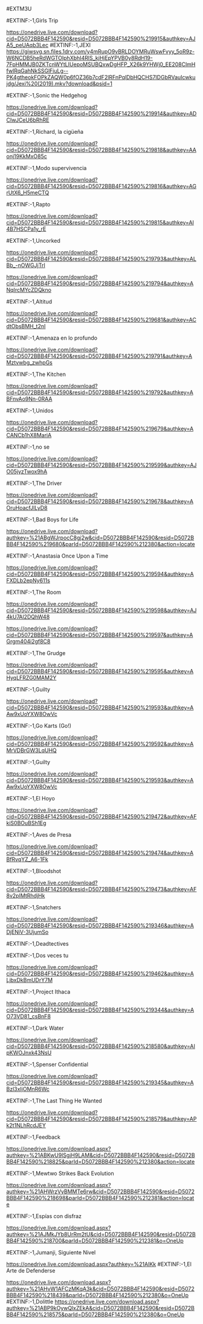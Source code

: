 #EXTM3U

#EXTINF:-1,Girls Trip

https://onedrive.live.com/download?cid=D5072BBB4F142590&resid=D5072BBB4F142590%219915&authkey=AJA5_peUAqb3Lec
#EXTINF:-1,JEXI
https://giwsvg.sn.files.1drv.com/y4mRupO9vBRLDOYMRuWswFvyy_5oR9z-W6NCDB5heRdWGTOIphXbhI4RlS_kjHjEpYPVB0y8RdH19-7FpHMMJB0ZKTcnWYtLIUepoMSUBQxwDgHFP_X26k9YHWj0_EE208ClmHfwIRqGahNkSSGlFiuLg--PK4gtheokFOPkZAQW0p6fOZ36b7cdF2lRFnPqlDbHQCHS7IDGbRVauIcwkujdg/Jexi%20(2019).mkv?download&psid=1

#EXTINF:-1,Sonic the Hedgehog

https://onedrive.live.com/download?cid=D5072BBB4F142590&resid=D5072BBB4F142590%219914&authkey=ADCIwJCeU6bRhRE

#EXTINF:-1,Richard, la cigüeña

https://onedrive.live.com/download?cid=D5072BBB4F142590&resid=D5072BBB4F142590%219818&authkey=AAonj19KkMxO85c

#EXTINF:-1,Modo supervivencia

https://onedrive.live.com/download?cid=D5072BBB4F142590&resid=D5072BBB4F142590%219816&authkey=AGrUtX6_H5meCTQ

#EXTINF:-1,Rapto

https://onedrive.live.com/download?cid=D5072BBB4F142590&resid=D5072BBB4F142590%219815&authkey=AI4B7HSCPa1y_rE

#EXTINF:-1,Uncorked

https://onedrive.live.com/download?cid=D5072BBB4F142590&resid=D5072BBB4F142590%219793&authkey=ALBb_-nOWGJjTrI


https://onedrive.live.com/download?cid=D5072BBB4F142590&resid=D5072BBB4F142590%219794&authkey=ANqIrcMYcZDQkno

#EXTINF:-1,Altitud

https://onedrive.live.com/download?cid=D5072BBB4F142590&resid=D5072BBB4F142590%219681&authkey=ACdtObsBMH_t2nI

#EXTINF:-1,Amenaza en lo profundo

https://onedrive.live.com/download?cid=D5072BBB4F142590&resid=D5072BBB4F142590%219791&authkey=AMztvwbg_zwhpGs

#EXTINF:-1,The Kitchen

https://onedrive.live.com/download?cid=D5072BBB4F142590&resid=D5072BBB4F142590%219792&authkey=ABFnvAo9Nn-0RAA

#EXTINF:-1,Unidos

https://onedrive.live.com/download?cid=D5072BBB4F142590&resid=D5072BBB4F142590%219679&authkey=ACANCb1hX8MariA

#EXTINF:-1,no se

https://onedrive.live.com/download?cid=D5072BBB4F142590&resid=D5072BBB4F142590%219599&authkey=AJO05jyzTwox9hA

#EXTINF:-1,The Driver

https://onedrive.live.com/download?cid=D5072BBB4F142590&resid=D5072BBB4F142590%219678&authkey=AOruHoacfJILyD8

#EXTINF:-1,Bad Boys for Life

https://onedrive.live.com/download?authkey=%21ABgWJrpocC8gj2w&cid=D5072BBB4F142590&resid=D5072BBB4F142590%219680&parId=D5072BBB4F142590%212380&action=locate

#EXTINF:-1,Anastasia Once Upon a Time

https://onedrive.live.com/download?cid=D5072BBB4F142590&resid=D5072BBB4F142590%219594&authkey=AFXDLb2epNy611s

#EXTINF:-1,The Room

https://onedrive.live.com/download?cid=D5072BBB4F142590&resid=D5072BBB4F142590%219598&authkey=AJ4kU7Al2DQhW48


https://onedrive.live.com/download?cid=D5072BBB4F142590&resid=D5072BBB4F142590%219597&authkey=AGrgm404i2gf8C8

#EXTINF:-1,The Grudge

https://onedrive.live.com/download?cid=D5072BBB4F142590&resid=D5072BBB4F142590%219595&authkey=AHyqLFRZG0MAM2Y

#EXTINF:-1,Guilty

https://onedrive.live.com/download?cid=D5072BBB4F142590&resid=D5072BBB4F142590%219593&authkey=AAw9xUoYXW8OwVc

#EXTINF:-1,Go Karts (Go!)

https://onedrive.live.com/download?cid=D5072BBB4F142590&resid=D5072BBB4F142590%219592&authkey=AMrVDBrGW3LqUHQ

#EXTINF:-1,Guilty

https://onedrive.live.com/download?cid=D5072BBB4F142590&resid=D5072BBB4F142590%219593&authkey=AAw9xUoYXW8OwVc

#EXTINF:-1,El Hoyo

https://onedrive.live.com/download?cid=D5072BBB4F142590&resid=D5072BBB4F142590%219472&authkey=AFkiS0BOuBSh1Eg

#EXTINF:-1,Aves de Presa

https://onedrive.live.com/download?cid=D5072BBB4F142590&resid=D5072BBB4F142590%219474&authkey=ABfRvqYZ_A6-1Fk

#EXTINF:-1,Bloodshot

https://onedrive.live.com/download?cid=D5072BBB4F142590&resid=D5072BBB4F142590%219473&authkey=AF8v2pIMtRhdjHk

#EXTINF:-1,Snatchers

https://onedrive.live.com/download?cid=D5072BBB4F142590&resid=D5072BBB4F142590%219346&authkey=ADjENiV-3UjumSo

#EXTINF:-1,Deadtectives


#EXTINF:-1,Dos veces tu

https://onedrive.live.com/download?cid=D5072BBB4F142590&resid=D5072BBB4F142590%219462&authkey=ALjbxDkBmUDrY7M

#EXTINF:-1,Project Ithaca

https://onedrive.live.com/download?cid=D5072BBB4F142590&resid=D5072BBB4F142590%219344&authkey=AO73VD81_csBnF8

#EXTINF:-1,Dark Water

https://onedrive.live.com/download?cid=D5072BBB4F142590&resid=D5072BBB4F142590%218580&authkey=AIpKWOJnxk43NsU


#EXTINF:-1,Spenser Confidential

https://onedrive.live.com/download?cid=D5072BBB4F142590&resid=D5072BBB4F142590%219345&authkey=ABzl3xIjOMnR6Wc

#EXTINF:-1,The Last Thing He Wanted

https://onedrive.live.com/download?cid=D5072BBB4F142590&resid=D5072BBB4F142590%218579&authkey=APk2t1NLhRcdJEY

#EXTINF:-1,Feedback

https://onedrive.live.com/download.aspx?authkey=%21ABKwU9lSgjH9LAM&cid=D5072BBB4F142590&resid=D5072BBB4F142590%218825&parId=D5072BBB4F142590%212380&action=locate

#EXTINF:-1,Mewtwo Strikes Back Evolution

https://onedrive.live.com/download.aspx?authkey=%21AHWrzVyBMMTe6rw&cid=D5072BBB4F142590&resid=D5072BBB4F142590%218698&parId=D5072BBB4F142590%212381&action=locate

#EXTINF:-1,Espías con disfraz

https://onedrive.live.com/download.aspx?authkey=%21AJMkJYb8UrRm2tU&cid=D5072BBB4F142590&resid=D5072BBB4F142590%218700&parId=D5072BBB4F142590%212381&o=OneUp

#EXTINF:-1,Jumanji, Siguiente Nivel

https://onedrive.live.com/download.aspx?authkey=%21AIKk
#EXTINF:-1,El Arte de Defenderse

https://onedrive.live.com/download.aspx?authkey=%21AHvW1AFCzMKqA3k&cid=D5072BBB4F142590&resid=D5072BBB4F142590%218439&parId=D5072BBB4F142590%212380&o=OneUp
#EXTINF:-1,Dolittle
https://onedrive.live.com/download.aspx?authkey=%21ABP9kOywQlxZEkA&cid=D5072BBB4F142590&resid=D5072BBB4F142590%218575&parId=D5072BBB4F142590%212380&o=OneUp

